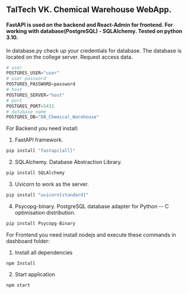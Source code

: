 ## TalTech VK. Chemical Warehouse WebApp.

#### FastAPI is used on the backend and React-Admin for frontend. For working with database(PostgreSQL) - SQLAlchemy. Tested on python 3.10. 

In database.py check up your credentials for database. The database is located on the college server. Request access data.

```python
# user 
POSTGRES_USER="user"
# user password
POSTGRES_PASSWORD=password
# host
POSTGRES_SERVER="host"
# port
POSTGRES_PORT=5432
# database name
POSTGRES_DB="DB_Chemical_Warehouse"
```

For Backend you need install: <br />
1. FastAPI framework.
```python
pip install "fastapi[all]"
 ```
2. SQLAlchemy. Database Abstraction Library.
```python
pip install SQLAlchemy
 ```
3. Uvicorn to work as the server.
```python
pip install "uvicorn[standard]"
 ```
4. Psycopg-binary. PostgreSQL database adapter for Python -- C optimisation distribution.
```python
pip install Psycopg-Binary
 ```
For Frontend you need install nodejs and execute these commands in dashboard folder: <br />
1. Install all dependencies
```
npm Install
 ```
2. Start application
```
npm start
 ```
